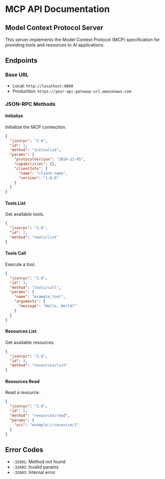 # MCP API Documentation

## Model Context Protocol Server

This server implements the Model Context Protocol (MCP) specification for providing tools and resources to AI applications.

## Endpoints

### Base URL

- Local: `http://localhost:8080`
- Production: `https://your-api-gateway-url.amazonaws.com`

### JSON-RPC Methods

#### Initialize

Initialize the MCP connection.

```json
{
  "jsonrpc": "2.0",
  "id": 1,
  "method": "initialize",
  "params": {
    "protocolVersion": "2024-11-05",
    "capabilities": {},
    "clientInfo": {
      "name": "client-name",
      "version": "1.0.0"
    }
  }
}
```

#### Tools List

Get available tools.

```json
{
  "jsonrpc": "2.0",
  "id": 2,
  "method": "tools/list"
}
```

#### Tools Call

Execute a tool.

```json
{
  "jsonrpc": "2.0",
  "id": 3,
  "method": "tools/call",
  "params": {
    "name": "example_tool",
    "arguments": {
      "message": "Hello, World!"
    }
  }
}
```

#### Resources List

Get available resources.

```json
{
  "jsonrpc": "2.0",
  "id": 4,
  "method": "resources/list"
}
```

#### Resources Read

Read a resource.

```json
{
  "jsonrpc": "2.0",
  "id": 5,
  "method": "resources/read",
  "params": {
    "uri": "example://resource/1"
  }
}
```

## Error Codes

- `-32601`: Method not found
- `-32602`: Invalid params
- `-32603`: Internal error
